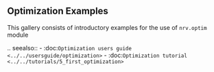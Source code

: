Optimization Examples
---------------------

This gallery consists of introductory examples for the use of `nrv.optim` module

.. seealso::
    - :doc:`Optimization users guide <../../usersguide/optimization>`
    - :doc:`Optimization tutorial <../../tutorials/5_first_optimization>`

